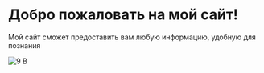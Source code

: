 <!DOCTYPE html>
<html lang="ru">
<head>
    <meta charset="UTF-8" />
    <title>KIKI-createeeeeeeeeeeeeeee/KIKIsweb</title>
</head>
<body>
    <h1>Добро пожаловать на мой сайт!</h1>
    <p>Мой сайт сможет предоставить вам любую информацию, удобную для познания</p>
 <p></p>
    <img src="https://avatars.mds.yandex.net/i?id=289f8cecaff4d98a0da48fd354e03747f8be9fe3-5238844-images-thumbs&n=13" alt="9 В" />
</body>
</html>
</body>
</html>
<html lang="ru">
<head>
    <meta charset="UTF-8">
    <title>Фон с изображением</title>
    <style>
        body {
            margin: 0; /* Убираем отступы */
            height: 100vh; /* Высота вьюпорта */
            background-image: url('https://avatars.mds.yandex.net/i?id=545039a778034eda12eb7488b806461b_l-5192531-images-thumbs&n=13');
            background-size: cover; /* Масштабируем изображение по всему фону */
            background-position: center; /* Центрируем изображение */
            background-repeat: no-repeat; /* Не повторять изображение */
        }
    </style>
</head>
<body>
